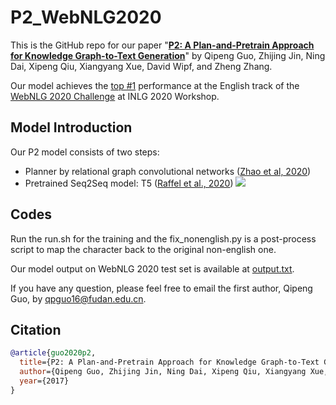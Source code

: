 # P2_WebNLG2020

This is the GitHub repo for our paper "[**P2: A Plan-and-Pretrain Approach for Knowledge Graph-to-Text Generation**](https://aclanthology.org/2020.webnlg-1.10.pdf)" by Qipeng Guo, Zhijing Jin, Ning Dai, Xipeng Qiu, Xiangyang Xue, David Wipf, and Zheng Zhang. 

Our model achieves the [top #1](https://gerbil-nlg.dice-research.org/gerbil/webnlg2020results) performance at the English track of the [WebNLG 2020 Challenge](https://webnlg-challenge.loria.fr/challenge_2020/) at INLG 2020 Workshop. 

## Model Introduction
Our P2 model consists of two steps:
- Planner by relational graph convolutional networks ([Zhao et al, 2020](https://www.aclweb.org/anthology/2020.acl-main.224/))
- Pretrained Seq2Seq model: T5 ([Raffel et al., 2020](https://arxiv.org/abs/1910.10683))
![](https://i.imgur.com/hJEQzPx.png)

## Codes
Run the run.sh for the training and the fix\_nonenglish.py is a post-process script to map the character back to the original non-english one.

Our model output on WebNLG 2020 test set is available at [output.txt](output.txt).

If you have any question, please feel free to email the first author, Qipeng Guo, by [qpguo16@fudan.edu.cn](mailto:qpguo16@fudan.edu.cn).

## Citation
```bibtex
@article{guo2020p2,
  title={P2: A Plan-and-Pretrain Approach for Knowledge Graph-to-Text Generation},
  author={Qipeng Guo, Zhijing Jin, Ning Dai, Xipeng Qiu, Xiangyang Xue, David Wipf, and Zheng Zhang},
  year={2017}
}
```


